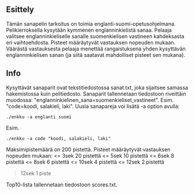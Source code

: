 ## Esittely

Tämän sanapelin tarkoitus on toimia englanti-suomi-opetusohjelmana.
Pelikierroksella kysytään kymmenen englanninkielistä sanaa. Pelaaja valitsee
englanninkieliselle sanalle suomenkielisen vastineen kahdeksasta eri
vaihtoehdosta. Pisteet määräytyvät vastauksen nopeuden mukaan. Väärästä
vastauksesta pelaaja menettää rangaistuksena yhden kysyttävän
englanninkielisen sanan (ja siitä saatavat mahdolliset pisteet sen mukana).

## Info

Kysyttävät sanaparit ovat tekstitiedostossa sanat.txt, joka sijaitsee samassa
hakemistossa kuin pelitiedosto. Sanaparit tallennetaan tiedostoon riveittäin
muodossa: "englanninkielinen_sana=suomenkieliset_vastineet". Esim. "code=koodi,
salakieli, laki". Uusia sanapareja voi lisätä -a option avulla:

	./enkku -a englanti suomi

Esim.

	./enkku -a code "koodi, salakieli, laki"


Maksimipistemäärä on 200 pistettä. Pisteet määräytyvät vastauksen nopeuden mukaan:
<= 3sek		20 pistettä
<= 5sek		10 pistettä
<= 6sek		 8 pistettä
<= 8sek		 6 pistettä
<= 10sek	 4 pistettä
<= 12sek	 2 pistettä
>  12sek	 1 piste


Top10-lista tallennetaan tiedostoon scores.txt.





